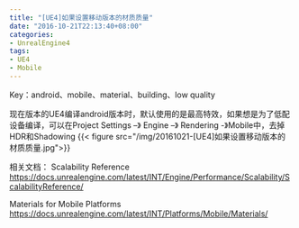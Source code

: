 ```yaml
---
title: "[UE4]如果设置移动版本的材质质量"
date: "2016-10-21T22:13:40+08:00"
categories:
- UnrealEngine4
tags:
- UE4
- Mobile
---
```


Key：android、mobile、material、building、low quality

现在版本的UE4编译android版本时，默认使用的是最高特效，如果想是为了低配设备编译，可以在Project Settings –》 Engine –》 Rendering -》Mobile中，去掉HDR和Shadowing
{{< figure src="/img/20161021-[UE4]如果设置移动版本的材质质量.jpg">}}

相关文档：
Scalability Reference
https://docs.unrealengine.com/latest/INT/Engine/Performance/Scalability/ScalabilityReference/

Materials for Mobile Platforms
https://docs.unrealengine.com/latest/INT/Platforms/Mobile/Materials/

